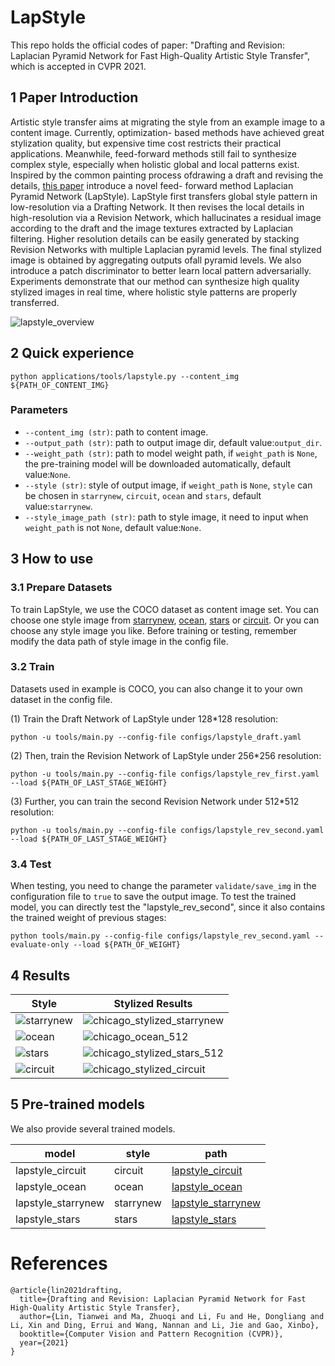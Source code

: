 

# LapStyle


This repo holds the official codes of paper: "Drafting and Revision: Laplacian Pyramid Network for Fast High-Quality Artistic Style Transfer", which is accepted in CVPR 2021.

## 1 Paper Introduction


Artistic style transfer aims at migrating the style from an example image to a content image. Currently, optimization- based methods have achieved great stylization quality, but expensive time cost restricts their practical applications. Meanwhile, feed-forward methods still fail to synthesize complex style, especially when holistic global and local patterns exist. Inspired by the common painting process ofdrawing a draft and revising the details, [this paper](https://arxiv.org/pdf/2104.05376.pdf)  introduce a novel feed- forward method Laplacian Pyramid Network (LapStyle). LapStyle first transfers global style pattern in low-resolution via a Drafting Network. It then revises the local details in high-resolution via a Revision Network, which hallucinates a residual image according to the draft and the image textures extracted by Laplacian filtering. Higher resolution details can be easily generated by stacking Revision Networks with multiple Laplacian pyramid levels. The final stylized image is obtained by aggregating outputs ofall pyramid levels. We also introduce a patch discriminator to better learn local pattern adversarially. Experiments demonstrate that our method can synthesize high quality stylized images in real time, where holistic style patterns are properly transferred.

![lapstyle_overview](https://user-images.githubusercontent.com/79366697/118654987-b24dc100-b81b-11eb-9430-d84630f80511.png)


## 2 Quick experience
```
python applications/tools/lapstyle.py --content_img ${PATH_OF_CONTENT_IMG}
```
### Parameters

- `--content_img (str)`: path to content image.
- `--output_path (str)`: path to output image dir, default value:`output_dir`.
- `--weight_path (str)`: path to model weight path, if `weight_path` is `None`, the pre-training model will be downloaded automatically, default value:`None`.
- `--style (str)`: style of output image, if `weight_path` is `None`, `style` can be chosen in `starrynew`, `circuit`, `ocean` and `stars`, default value:`starrynew`.
- `--style_image_path (str)`: path to style image, it need to input when `weight_path` is not `None`, default value:`None`.

## 3 How to use  

### 3.1 Prepare Datasets

To train LapStyle, we use the COCO dataset as content image set. You can choose one style image from [starrynew](https://user-images.githubusercontent.com/79366697/118655415-1ec8c000-b81c-11eb-8002-90bf8d477860.png), [ocean](https://user-images.githubusercontent.com/79366697/118655407-1c666600-b81c-11eb-83a6-300ee1952415.png), [stars](https://user-images.githubusercontent.com/79366697/118655423-20928380-b81c-11eb-92bd-0deeb320ff14.png) or [circuit](https://user-images.githubusercontent.com/79366697/118655399-196b7580-b81c-11eb-8bc5-d5ece80c18ba.jpg). Or you can choose any style image you like. Before training or testing, remember modify the data path of style image in the config file.


### 3.2 Train

Datasets used in example is COCO, you can also change it to your own dataset in the config file.

(1) Train the Draft Network of LapStyle under 128*128 resolution:
```
python -u tools/main.py --config-file configs/lapstyle_draft.yaml
```

(2) Then, train the Revision Network of LapStyle under 256*256 resolution:
```
python -u tools/main.py --config-file configs/lapstyle_rev_first.yaml --load ${PATH_OF_LAST_STAGE_WEIGHT}
```

(3) Further, you can train the second Revision Network under 512*512 resolution:

```
python -u tools/main.py --config-file configs/lapstyle_rev_second.yaml --load ${PATH_OF_LAST_STAGE_WEIGHT}
```

### 3.4 Test

When testing, you need to change the parameter `validate/save_img` in the configuration file to `true` to save the output image.
To test the trained model, you can directly test the "lapstyle_rev_second", since it also contains the trained weight of previous stages:
```
python tools/main.py --config-file configs/lapstyle_rev_second.yaml --evaluate-only --load ${PATH_OF_WEIGHT}
```

## 4 Results

| Style | Stylized Results |
| --- | --- |
| ![starrynew](https://user-images.githubusercontent.com/79366697/118655415-1ec8c000-b81c-11eb-8002-90bf8d477860.png) | ![chicago_stylized_starrynew](https://user-images.githubusercontent.com/79366697/118655671-59325d00-b81c-11eb-93a3-4fcc24680124.png)|
| ![ocean](https://user-images.githubusercontent.com/79366697/118655407-1c666600-b81c-11eb-83a6-300ee1952415.png) | ![chicago_ocean_512](https://user-images.githubusercontent.com/79366697/118655625-4cae0480-b81c-11eb-83ec-30936ed3df65.png)|
| ![stars](https://user-images.githubusercontent.com/79366697/118655423-20928380-b81c-11eb-92bd-0deeb320ff14.png) | ![chicago_stylized_stars_512](https://user-images.githubusercontent.com/79366697/118655638-50da2200-b81c-11eb-9223-58d5df022fa5.png)|
| ![circuit](https://user-images.githubusercontent.com/79366697/118655399-196b7580-b81c-11eb-8bc5-d5ece80c18ba.jpg) | ![chicago_stylized_circuit](https://user-images.githubusercontent.com/79366697/118655660-56376c80-b81c-11eb-87f2-64ae5a82375c.png)|

## 5 Pre-trained models

We also provide several trained models.

| model | style | path |
|---|---|---|
| lapstyle_circuit  | circuit | [lapstyle_circuit](https://paddlegan.bj.bcebos.com/models/lapstyle_circuit.pdparams)
| lapstyle_ocean  | ocean | [lapstyle_ocean](https://paddlegan.bj.bcebos.com/models/lapstyle_ocean.pdparams)
| lapstyle_starrynew  | starrynew | [lapstyle_starrynew](https://paddlegan.bj.bcebos.com/models/lapstyle_starrynew.pdparams)
| lapstyle_stars  | stars | [lapstyle_stars](https://paddlegan.bj.bcebos.com/models/lapstyle_stars.pdparams)


# References



```
@article{lin2021drafting,
  title={Drafting and Revision: Laplacian Pyramid Network for Fast High-Quality Artistic Style Transfer},
  author={Lin, Tianwei and Ma, Zhuoqi and Li, Fu and He, Dongliang and Li, Xin and Ding, Errui and Wang, Nannan and Li, Jie and Gao, Xinbo},
  booktitle={Computer Vision and Pattern Recognition (CVPR)},
  year={2021}
}
```
